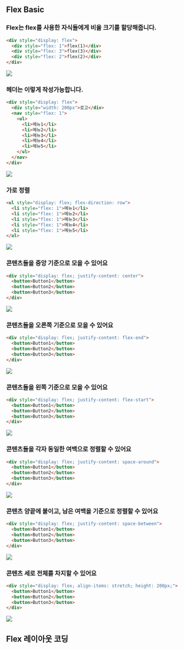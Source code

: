 ## Flex Basic
### Flex는 flex를 사용한 자식들에게 비율 크기를 할당해줍니다.
```html
<div style="display: flex">
  <div style="flex: 1">flex(1)</div>
  <div style="flex: 3">flex(3)</div>
  <div style="flex: 2">flex(2)</div>
</div>
```
![](https://user-images.githubusercontent.com/17817719/56206261-eb3c6a00-6086-11e9-9e1d-fd113b1bbf05.png)

### 헤더는 이렇게 작성가능합니다.
```html
<div style="display: flex">
  <div style="width: 200px">로고</div>
  <nav style="flex: 1">
    <ul>
      <li>메뉴1</li>
      <li>메뉴2</li>
      <li>메뉴3</li>
      <li>메뉴4</li>
      <li>메뉴5</li>
    </ul>
  </nav>
</div>
```
![](https://user-images.githubusercontent.com/17817719/56206277-f42d3b80-6086-11e9-9bec-eadad63303ab.png)

### 가로 정렬
```html
<ul style="display: flex; flex-direction: row">
  <li style="flex: 1">메뉴1</li>
  <li style="flex: 1">메뉴2</li>
  <li style="flex: 1">메뉴3</li>
  <li style="flex: 1">메뉴4</li>
  <li style="flex: 1">메뉴5</li>
</ul>
```
![](https://user-images.githubusercontent.com/17817719/56206286-f8595900-6086-11e9-89c5-b6bd7b1681b5.png)

### 콘텐츠들을 중앙 기준으로 모을 수 있어요
```html
<div style="display: flex; justify-content: center">
  <button>Button1</button>
  <button>Button2</button>
  <button>Button3</button>
</div>
```
![](https://user-images.githubusercontent.com/17817719/56206294-fd1e0d00-6086-11e9-8736-8935be5310e7.png)

### 콘텐츠들을 오른쪽 기준으로 모을 수 있어요
```html
<div style="display: flex; justify-content: flex-end">
  <button>Button1</button>
  <button>Button2</button>
  <button>Button3</button>
</div>
```
![](https://user-images.githubusercontent.com/17817719/56206405-48d0b680-6087-11e9-98e9-92ef0c42b699.png)

### 콘텐츠들을 왼쪽 기준으로 모을 수 있어요
```html
<div style="display: flex; justify-content: flex-start">
  <button>Button1</button>
  <button>Button2</button>
  <button>Button3</button>
</div>
```
![](https://user-images.githubusercontent.com/17817719/56206307-06a77500-6087-11e9-96aa-17360bacc616.png)

### 콘텐츠들을 각자 동일한 여백으로 정렬할 수 있어요
```html
<div style="display: flex; justify-content: space-around">
  <button>Button1</button>
  <button>Button2</button>
  <button>Button3</button>
</div>
```
![](https://user-images.githubusercontent.com/17817719/56206318-0d35ec80-6087-11e9-8722-6b6da952f9bc.png)

### 콘텐츠 양끝에 붙이고, 남은 여백을 기준으로 정렬할 수 있어요
```html
<div style="display: flex; justify-content: space-between">
  <button>Button1</button>
  <button>Button2</button>
  <button>Button3</button>
</div>
```
![](https://user-images.githubusercontent.com/17817719/56206330-132bcd80-6087-11e9-84d8-e77677137a57.png)

### 콘텐츠 세로 전체를 차지할 수 있어요
```html
<div style="display: flex; align-items: stretch; height: 200px;">
  <button>Button1</button>
  <button>Button2</button>
  <button>Button3</button>
</div>
```
![](https://user-images.githubusercontent.com/17817719/56206336-1757eb00-6087-11e9-9ab5-a94de43f99b6.png)

## Flex 레이아웃 코딩
